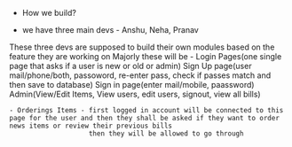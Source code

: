 - How we build?
* we have three main devs - 
Anshu, Neha, Pranav

These three devs are supposed to build their own modules based on the feature they are working on
Majorly these will be - Login Pages(one single page that asks if a user is new or old or admin)
    Sign Up page(user mail/phone/both, passoword, re-enter pass, check if passes match and then save to database)
    Sign in page(enter mail/mobile, paassword)
    Admin(View/Edit Items, View users, edit users, signout, view all bills)

    - Orderings Items - first logged in account will be connected to this page for the user and then they shall be asked if they want to order news items or review their previous bills
                        then they will be allowed to go through 

